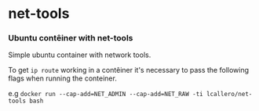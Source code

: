 # net-tools
### Ubuntu contêiner with net-tools

Simple ubuntu container with network tools. 

To get `ip route` working in a contêiner it's necessary to pass the following flags when running the conteiner.

e.g `docker run --cap-add=NET_ADMIN --cap-add=NET_RAW -ti lcallero/net-tools bash`
